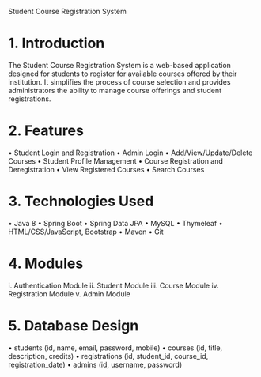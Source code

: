  
Student Course Registration System
# 1. Introduction
The Student Course Registration System is a web-based application designed for students to register for available courses offered by their institution. It simplifies the process of course selection and provides administrators the ability to manage course offerings and student registrations.
# 2. Features
• Student Login and Registration
• Admin Login
• Add/View/Update/Delete Courses
• Student Profile Management
• Course Registration and Deregistration
• View Registered Courses
• Search Courses
# 3. Technologies Used
• Java 8
• Spring Boot
• Spring Data JPA
• MySQL
• Thymeleaf
• HTML/CSS/JavaScript, Bootstrap
• Maven
• Git
# 4. Modules
i. Authentication Module
ii. Student Module
iii. Course Module
iv. Registration Module
v. Admin Module
# 5. Database Design
• students (id, name, email, password, mobile)
• courses (id, title, description, credits)
• registrations (id, student_id, course_id, registration_date)
• admins (id, username, password)



